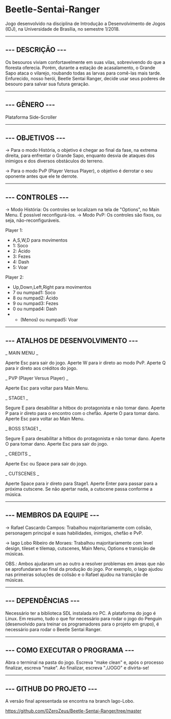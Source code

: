 # Beetle-Sentai-Ranger
Jogo desenvolvido na disciplina de Introdução a Desenvolvimento de Jogos (IDJ), na Universidade de Brasília, no semestre 1/2018.

-----------------
--- DESCRIÇÃO ---
-----------------

Os besouros viviam confortavelmente em suas vilas, sobrevivendo do que a floresta oferecia. Porém, durante a estação de acasalamento, o Grande Sapo ataca o vilarejo, roubando todas as larvas para comê-las mais tarde. Enfurecido, nosso herói, Beetle Sentai Ranger, decide usar seus poderes de besouro para salvar sua futura geração.

--------------
--- GÊNERO ---
--------------

Plataforma Side-Scroller

-----------------
--- OBJETIVOS ---
-----------------

-> Para o modo História, o objetivo é chegar ao final da fase, na extrema direita, para enfrentar o Grande Sapo, enquanto desvia de ataques dos inimigos e dos diversos obstáculos do terreno.

-> Para o modo PvP (Player Versus Player), o objetivo é derrotar o seu oponente antes que ele te derrote.

-----------------
--- CONTROLES ---
-----------------

-> Modo História: Os controles se localizam na tela de "Options", no Main Menu. É possível reconfigurá-los.
-> Modo PvP: Os controles são fixos, ou seja, não-reconfiguráveis.

Player 1:
- A,S,W,D para movimentos
- 1: Soco
- 2: Ácido
- 3: Fezes
- 4: Dash
- 5: Voar

Player 2:
- Up,Down,Left,Right para movimentos
- 7 ou numpad1: Soco
- 8 ou numpad2: Ácido
- 9 ou numpad3: Fezes
- 0 ou numpad4: Dash
- - (Menos) ou numpad5: Voar

----------------------------------
--- ATALHOS DE DESENVOLVIMENTO ---
----------------------------------

_ MAIN MENU _

Aperte Esc para sair do jogo.
Aperte W para ir direto ao modo PvP.
Aperte Q para ir direto aos créditos do jogo.

_ PVP (Player Versus Player) _

Aperte Esc para voltar para Main Menu.

_ STAGE1 _

Segure E para desabilitar a hitbox do protagonista e não tomar dano.
Aperte P para ir direto para o encontro com o chefão.
Aperte O para tomar dano.
Aperte Esc para voltar ao Main Menu.

_ BOSS STAGE1 _

Segure E para desabilitar a hitbox do protagonista e não tomar dano.
Aperte O para tomar dano.
Aperte Esc para sair do jogo.

_ CREDITS _

Aperte Esc ou Space para sair do jogo.

_ CUTSCENES _

Aperte Space para ir direto para Stage1.
Aperte Enter para passar para a próxima cutscene.
Se não apertar nada, a cutscene passa conforme a música.

-------------------------
--- MEMBROS DA EQUIPE ---
-------------------------

-> Rafael Cascardo Campos: Trabalhou majoritariamente com colisão, personagem principal e suas habilidades, inimigos, chefão e PvP.

-> Iago Lobo Ribeiro de Moraes: Trabalhou majoritariamente com level design, tileset e tilemap, cutscenes, Main Menu, Options e transição de músicas.

OBS.: Ambos ajudaram um ao outro a resolver problemas em áreas que não se aprofundaram ao final da produção do jogo. Por exemplo, o Iago ajudou nas primeiras soluções de colisão e o Rafael ajudou na transição de músicas.

--------------------
--- DEPENDÊNCIAS ---
--------------------

Necessário ter a biblioteca SDL instalada no PC.
A plataforma do jogo é Linux.
Em resumo, tudo o que for necessário para rodar o jogo do Penguin (desenvolvido para treinar os programadores para o projeto em grupo), é necessário para rodar o Beetle Sentai Ranger.

--------------------------------
--- COMO EXECUTAR O PROGRAMA ---
--------------------------------

Abra o terminal na pasta do jogo. Escreva "make clean" e, após o processo finalizar, escreva "make". Ao finalizar, escreva "./JOGO" e divirta-se!

-------------------------
--- GITHUB DO PROJETO ---
-------------------------

A versão final apresentada se encontra na branch Iago-Lobo.

https://github.com/0ZeroZeus/Beetle-Sentai-Ranger/tree/master



